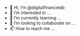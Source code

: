 - 👋 Hi, I’m @digitalfinancelab
- 👀 I’m interested in ...
- 🌱 I’m currently learning ...
- 💞️ I’m looking to collaborate on ...
- 📫 How to reach me ...

<!---
digitalfinancelab/digitalfinancelab is a ✨ special ✨ repository because its `README.md` (this file) appears on your GitHub profile.
You can click the Preview link to take a look at your changes.
--->
